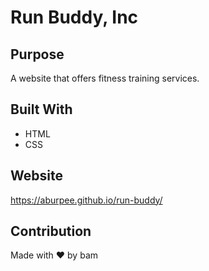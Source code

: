 # Run Buddy, Inc

## Purpose
A website that offers fitness training services.

## Built With
* HTML
* CSS

## Website
https://aburpee.github.io/run-buddy/

## Contribution
Made with ❤️  by bam
